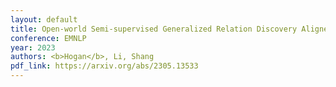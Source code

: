 ```yaml
---
layout: default
title: Open-world Semi-supervised Generalized Relation Discovery Aligned in a Real-world Setting
conference: EMNLP
year: 2023
authors: <b>Hogan</b>, Li, Shang
pdf_link: https://arxiv.org/abs/2305.13533
---
```


